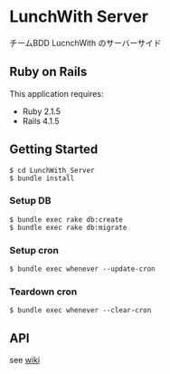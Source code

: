 LunchWith Server
================

チームBDD LucnchWith のサーバーサイド

Ruby on Rails
-------------

This application requires:

- Ruby 2.1.5
- Rails 4.1.5


Getting Started
---------------
```
$ cd LunchWith_Server
$ bundle install
```

### Setup DB

```
$ bundle exec rake db:create
$ bundle exec rake db:migrate
```

### Setup cron

```
$ bundle exec whenever --update-cron
```

### Teardown cron

```
$ bundle exec whenever --clear-cron
```

API
---------------
see [wiki](https://github.com/otms61/LunchWith_Server/wiki)
